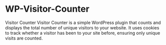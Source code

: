 # WP-Visitor-Counter
Visitor Counter Visitor Counter is a simple WordPress plugin that counts and displays the total number of unique visitors to your website. It uses cookies to track whether a visitor has been to your site before, ensuring only unique visits are counted.
